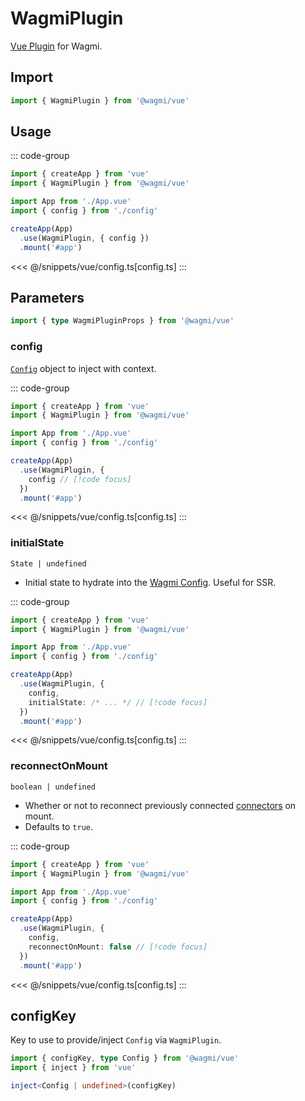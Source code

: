 # WagmiPlugin

[Vue Plugin](https://vuejs.org/guide/reusability/plugins.html#plugins) for Wagmi.

## Import

```ts
import { WagmiPlugin } from '@wagmi/vue'
```

## Usage

::: code-group
```ts [main.ts]
import { createApp } from 'vue'
import { WagmiPlugin } from '@wagmi/vue'

import App from './App.vue'
import { config } from './config' 

createApp(App)
  .use(WagmiPlugin, { config })
  .mount('#app')
```
<<< @/snippets/vue/config.ts[config.ts]
:::

## Parameters

```ts
import { type WagmiPluginProps } from '@wagmi/vue'
```

### config

[`Config`](/vue/api/createConfig#config) object to inject with context.

::: code-group
```ts [main.ts]
import { createApp } from 'vue'
import { WagmiPlugin } from '@wagmi/vue'

import App from './App.vue'
import { config } from './config' 

createApp(App)
  .use(WagmiPlugin, { 
    config // [!code focus]
  })
  .mount('#app')
```
<<< @/snippets/vue/config.ts[config.ts]
:::

### initialState

`State | undefined`

- Initial state to hydrate into the [Wagmi Config](/vue/api/createConfig). Useful for SSR.

::: code-group
```ts [main.ts]
import { createApp } from 'vue'
import { WagmiPlugin } from '@wagmi/vue'

import App from './App.vue'
import { config } from './config' 

createApp(App)
  .use(WagmiPlugin, { 
    config,
    initialState: /* ... */ // [!code focus]
  })
  .mount('#app')
```
<<< @/snippets/vue/config.ts[config.ts]
:::

### reconnectOnMount

`boolean | undefined`

- Whether or not to reconnect previously connected [connectors](/vue/api/createConfig#connectors) on mount.
- Defaults to `true`.

::: code-group
```ts [main.ts]
import { createApp } from 'vue'
import { WagmiPlugin } from '@wagmi/vue'

import App from './App.vue'
import { config } from './config' 

createApp(App)
  .use(WagmiPlugin, { 
    config,
    reconnectOnMount: false // [!code focus]
  })
  .mount('#app')
```
<<< @/snippets/vue/config.ts[config.ts]
:::

## configKey

Key to use to provide/inject `Config` via `WagmiPlugin`.

```ts
import { configKey, type Config } from '@wagmi/vue'
import { inject } from 'vue'

inject<Config | undefined>(configKey)
```
